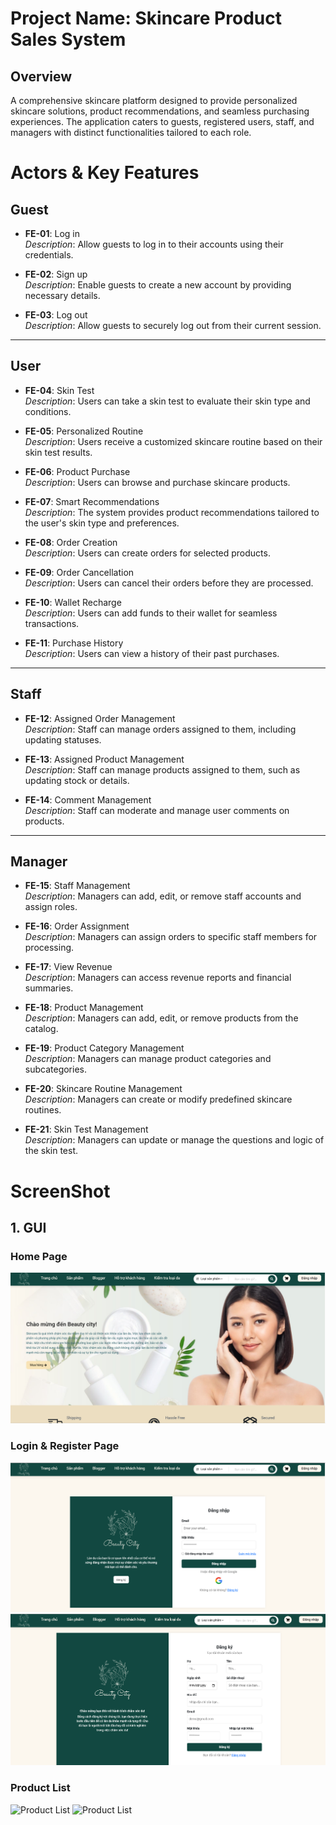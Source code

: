 # **Project Name**: Skincare Product Sales System

## Overview

A comprehensive skincare platform designed to provide personalized skincare solutions, product recommendations, and seamless purchasing experiences. The application caters to guests, registered users, staff, and managers with distinct functionalities tailored to each role.

# Actors & Key Features

## Guest

- **FE-01**: Log in  
  _Description_: Allow guests to log in to their accounts using their credentials.

- **FE-02**: Sign up  
  _Description_: Enable guests to create a new account by providing necessary details.

- **FE-03**: Log out  
  _Description_: Allow guests to securely log out from their current session.

---

## User

- **FE-04**: Skin Test  
  _Description_: Users can take a skin test to evaluate their skin type and conditions.

- **FE-05**: Personalized Routine  
  _Description_: Users receive a customized skincare routine based on their skin test results.

- **FE-06**: Product Purchase  
  _Description_: Users can browse and purchase skincare products.

- **FE-07**: Smart Recommendations  
  _Description_: The system provides product recommendations tailored to the user's skin type and preferences.

- **FE-08**: Order Creation  
  _Description_: Users can create orders for selected products.

- **FE-09**: Order Cancellation  
  _Description_: Users can cancel their orders before they are processed.

- **FE-10**: Wallet Recharge  
  _Description_: Users can add funds to their wallet for seamless transactions.

- **FE-11**: Purchase History  
  _Description_: Users can view a history of their past purchases.

---

## Staff

- **FE-12**: Assigned Order Management  
  _Description_: Staff can manage orders assigned to them, including updating statuses.

- **FE-13**: Assigned Product Management  
  _Description_: Staff can manage products assigned to them, such as updating stock or details.

- **FE-14**: Comment Management  
  _Description_: Staff can moderate and manage user comments on products.

---

## Manager

- **FE-15**: Staff Management  
  _Description_: Managers can add, edit, or remove staff accounts and assign roles.

- **FE-16**: Order Assignment  
  _Description_: Managers can assign orders to specific staff members for processing.

- **FE-17**: View Revenue  
  _Description_: Managers can access revenue reports and financial summaries.

- **FE-18**: Product Management  
  _Description_: Managers can add, edit, or remove products from the catalog.

- **FE-19**: Product Category Management  
  _Description_: Managers can manage product categories and subcategories.

- **FE-20**: Skincare Routine Management  
  _Description_: Managers can create or modify predefined skincare routines.

- **FE-21**: Skin Test Management  
  _Description_: Managers can update or manage the questions and logic of the skin test.

# ScreenShot

## **1. GUI**

### **Home Page**

![Home Page](/src/assets/screenShot/homePage.png)

### **Login & Register Page**

![Login Page](/src/assets/screenShot/login.png)
![Register Page](/src/assets/screenShot/register.png)

### **Product List**

![Product List](images/productList.png)
![Product List](images/productList2.png)
